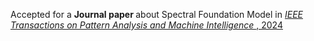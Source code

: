 Accepted for a <b>Journal paper </b> about Spectral Foundation Model in <a href="https://arxiv.org/abs/2311.07113"><em> IEEE Transactions on Pattern Analysis and Machine Intelligence </em>, 2024</a>
